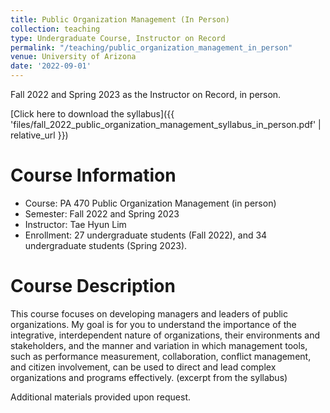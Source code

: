 ```yaml
---
title: Public Organization Management (In Person)
collection: teaching
type: Undergraduate Course, Instructor on Record
permalink: "/teaching/public_organization_management_in_person"
venue: University of Arizona
date: '2022-09-01'
---
```


Fall 2022 and Spring 2023 as the Instructor on Record, in person. 

[Click here to download the syllabus]({{ 'files/fall_2022_public_organization_management_syllabus_in_person.pdf' | relative_url }})

Course Information
======
* Course: PA 470 Public Organization Management (in person)
* Semester: Fall 2022 and Spring 2023
* Instructor: Tae Hyun Lim 
* Enrollment:  27 undergraduate students (Fall 2022), and 34 undergraduate students (Spring 2023).

Course Description
======
This course focuses on developing managers and leaders of public organizations. My goal is for you to understand the importance of the integrative, interdependent nature of organizations, their environments and stakeholders, and the manner and variation in which management tools, such as performance measurement, collaboration, conflict management, and citizen involvement, can be used to direct and lead complex organizations and programs effectively. (excerpt from the syllabus)


Additional materials provided upon request.
